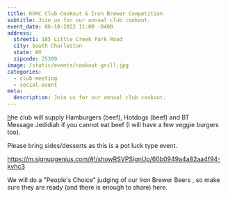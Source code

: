 ```yaml
---
title: KVHC Club Cookout & Iron Brewer Competition
subtitle: Join us for our annual club cookout.
event_date: 06-18-2022 11:00 -0400
address:
  street1: 105 Little Creek Park Road
  city: South Charleston
  state: WV
  zipcode: 25309
image: /static/events/cookout-grill.jpg
categories:
  - club-meeting
  - social-event
meta:
  description: Join us for our annual club cookout.
---
```

[h](https://m.signupgenius.com/#!/showRSVPSignUp/60b0949a4a82aa4f94-kvhc3)he club will supply Hamburgers (beef), Hotdogs (beef) and BT\
Message Jedidiah if you cannot eat beef (I will have a few veggie burgers too).

Please bring sides/desserts as this is a pot luck type event.

﻿﻿<https://m.signupgenius.com/#!/showRSVPSignUp/60b0949a4a82aa4f94-kvhc3>

We will do a "People's Choice" judging of our Iron Brewer Beers , so make sure they are ready (and there is enough to share) here.